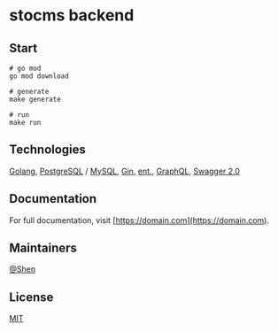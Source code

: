 # stocms backend

## Start

```shell
# go mod
go mod download

# generate
make generate

# run
make run
```

## Technologies

[Golang](https://go.dev), [PostgreSQL](https://www.postgresql.org) / [MySQL](https://www.mysql.com), [Gin](https://github.com/gin-gonic/gin), [ent.](https://entgo.io), [GraphQL](https://graphql.org), [Swagger 2.0](https://github.com/swaggo/gin-swagger)

## Documentation

For full documentation, visit [https://domain.com](https://domain.com).

## Maintainers

[@Shen](https://github.com/haiyon)

## License

[MIT](LICENSE)
